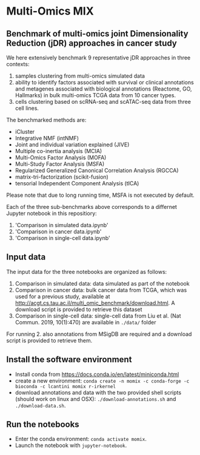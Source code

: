 # Multi-Omics MIX 
## Benchmark of multi-omics joint Dimensionality Reduction (jDR) approaches in cancer study

We here extensively benchmark 9 representative jDR approaches in three contexts: 
1. samples clustering from multi-omics simulated data
2. ability to identify factors associated with survival or clinical annotations and metagenes associated with biological annotations (Reactome, GO, Hallmarks) in bulk multi-omics TCGA data from 10 cancer types.
3. cells clustering based on scRNA-seq and scATAC-seq data from three cell lines.

The benchmarked methods are:
* iCluster 
* Integrative NMF (intNMF) 
* Joint and individual variation explained (JIVE) 
* Multiple co-inertia analysis (MCIA) 
* Multi-Omics Factor Analysis (MOFA)
* Multi-Study Factor Analysis (MSFA) 
* Regularized Generalized Canonical Correlation Analysis (RGCCA) 
* matrix-tri-factorization (scikit-fusion) 
* tensorial Independent Component Analysis (tICA)

Please note that due to long running time, MSFA is not executed by default.

Each of the three sub-benchmarks above corresponds to a differnet Jupyter notebook in this repositiory:
1. 'Comparison in simulated data.ipynb'
2. 'Comparison in cancer data.ipynb'
3. 'Comparison in single-cell data.ipynb'

## Input data

The input data for the three notebooks are organized as follows: 
1. Comparison in simulated data: data simulated as part of the notebook 
2. Comparison in cancer data: bulk cancer data from TCGA, which was used for a previous study, available at
  http://acgt.cs.tau.ac.il/multi_omic_benchmark/download.html. A download script
  is provided to retrieve this dataset
3. Comparison in single-cell data: single-cell data from Liu et al. (Nat Commun. 2019, 10(1):470) are available in `./data/` folder

For running 2. also annotations from MSigDB are required and a download script is provided to retrieve them.

## Install the software environment

* Install conda from https://docs.conda.io/en/latest/miniconda.html
 * create a new environment: `conda create -n momix -c conda-forge -c bioconda -c lcantini momix r-irkernel`
* download annotations and data with the two provided shell scripts (should work on linux and OSX):
 `./download-annotations.sh` and `./download-data.sh`.


## Run the notebooks

* Enter the conda environment: `conda activate momix`.
* Launch the notebook with `jupyter-notebook`.
